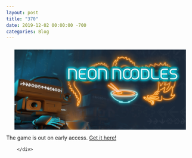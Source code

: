```yaml
---
layout: post
title: "370"
date: 2019-12-02 00:00:00 -700
categories: Blog
---
```


<div class="blog-content">
				<div><div class="wsite-image wsite-image-border-none " style="padding-top:10px;padding-bottom:10px;margin-left:0;margin-right:0;text-align:center"> <a> <img src="/uploads/capsule460px02_orig.png" alt="Picture" style="width:auto;max-width:100%"> </a> <div style="display:block;font-size:90%"></div> </div></div>  <div class="paragraph">The game is out on early access. <a href="https://store.steampowered.com/app/990900/Neon_Noodles__Cyberpunk_Kitchen_Automation/" target="_blank">Get it here!</a></div>

		</div>
        